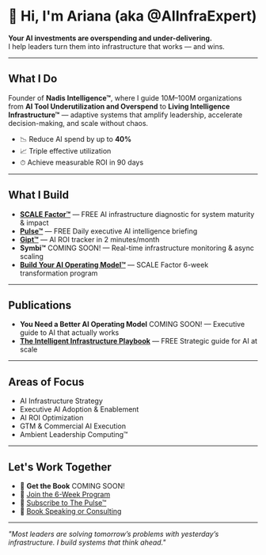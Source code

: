 # 👋 Hi, I'm Ariana (aka @AIInfraExpert)

**Your AI investments are overspending and under-delivering.**  
I help leaders turn them into infrastructure that works — and wins.

---

## What I Do
Founder of **Nadis Intelligence™**, where I guide $10M–$100M organizations from **AI Tool Underutilization and Overspend** to **Living Intelligence Infrastructure™** — adaptive systems that amplify leadership, accelerate decision-making, and scale without chaos.

- 📉 Reduce AI spend by up to **40%**
- 📈 Triple effective utilization
- ⏱ Achieve measurable ROI in 90 days

---

## What I Build
- [**SCALE Factor™**](https://scalefactor.nadis.ai) — FREE AI infrastructure diagnostic for system maturity & impact  
- [**Pulse™**](https://pulse.nadis.ai) — FREE Daily executive AI intelligence briefing
- [**Gipt™**](https://gipt.nadis.ai) — AI ROI tracker in 2 minutes/month  
- **Symbi™** COMING SOON! — Real-time infrastructure monitoring & async scaling   
- [**Build Your AI Operating Model™**](https://nadis.ai/accelerator) — SCALE Factor 6-week transformation program

---

## Publications
- **You Need a Better AI Operating Model** COMING SOON! — Executive guide to AI that actually works  
- [**The Intelligent Infrastructure Playbook**](https://freebook.nadis.ai) — FREE Strategic guide for AI at scale

---

## Areas of Focus
- AI Infrastructure Strategy  
- Executive AI Adoption & Enablement  
- AI ROI Optimization  
- GTM & Commercial AI Execution  
- Ambient Leadership Computing™

---

## Let's Work Together
- 📘 **Get the Book** COMING SOON! 
- 🚀 [Join the 6-Week Program](https://nadis.ai/accelerator)  
- 📰 [Subscribe to The Pulse™](https://pulse.nadis.ai)  
- 💼 [Book Speaking or Consulting](https://ariabramson.com)

---

*"Most leaders are solving tomorrow’s problems with yesterday’s infrastructure. I build systems that think ahead."*
